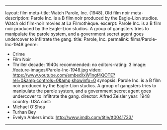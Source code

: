 ---

layout: film
meta-title: Watch Parole, Inc. (1948), Old film noir
meta-description:  Parole Inc. is a B film noir produced by the Eagle-Lion studios. Watch old film-noir movies at La Filmothèque.
excerpt: Parole Inc. is a B film noir produced by the Eagle-Lion studios. A group of gangsters tries to manipulate the parole system, and a government secret agent goes undercover to infiltrate the gang.
title: Parole, Inc.
permalink: films/Parole-Inc-1948
genre:
- Crime
- Film Noir
- Thriller
decade: 1940s
recommended: no
editors-rating: 3
image: /feature-images/Parole-Inc-1948.jpg
video: https://www.youtube.com/embed/xW1ngf4QOTE?rel=0&amp;controls=0&amp;showinfo=0
synopsis: Parole Inc. is a B film noir produced by the Eagle-Lion studios. A group of gangsters tries to manipulate the parole system, and a government secret agent goes undercover to infiltrate the gang.
director: Alfred Zeisler
year: 1948
country: USA
cast:
- Michael O'Shea
- Turhan Bey
- Evelyn Ankers
imdb: http://www.imdb.com/title/tt0041733/

---